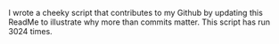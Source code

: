 I wrote a cheeky script that contributes to my Github by updating this ReadMe to illustrate why more than commits matter. This script has run 3024 times.